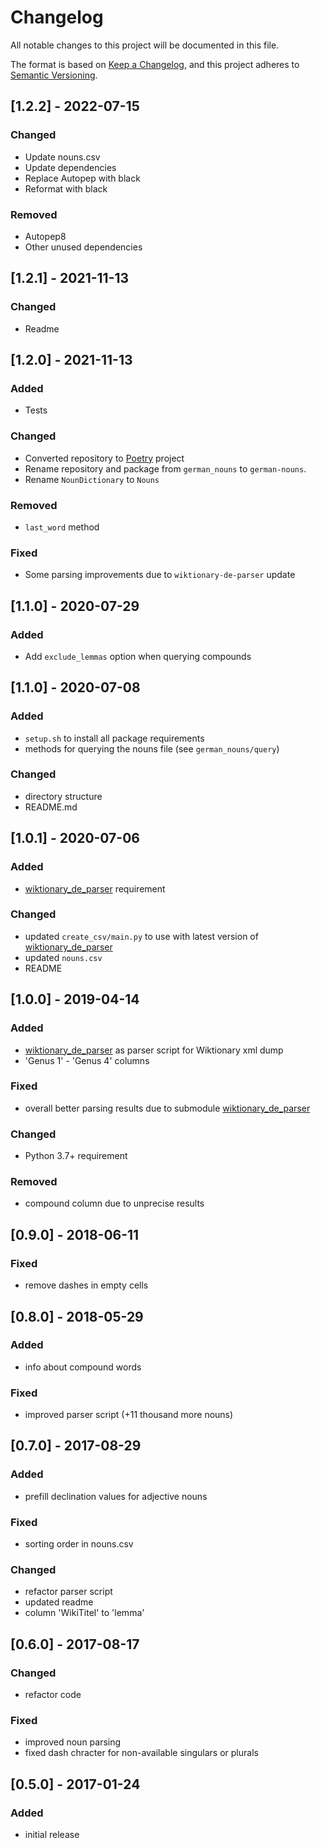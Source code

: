 # Changelog
All notable changes to this project will be documented in this file.

The format is based on [Keep a Changelog](https://keepachangelog.com/en/1.0.0/),
and this project adheres to [Semantic Versioning](https://semver.org/spec/v2.0.0.html).

## [1.2.2] - 2022-07-15
### Changed
- Update nouns.csv
- Update dependencies
- Replace Autopep with black
- Reformat with black

### Removed
- Autopep8
- Other unused dependencies

## [1.2.1] - 2021-11-13
### Changed
- Readme

## [1.2.0] - 2021-11-13
### Added
- Tests

### Changed
- Converted repository to [Poetry](https://python-poetry.org/) project
- Rename repository and package from `german_nouns` to `german-nouns`.
- Rename `NounDictionary` to `Nouns`

### Removed
- `last_word` method

### Fixed
- Some parsing improvements due to `wiktionary-de-parser` update

## [1.1.0] - 2020-07-29
### Added
- Add `exclude_lemmas` option when querying compounds

## [1.1.0] - 2020-07-08
### Added
- `setup.sh` to install all package requirements
- methods for querying the nouns file (see `german_nouns/query`)
### Changed
- directory structure
- README.md

## [1.0.1] - 2020-07-06
### Added
- [wiktionary_de_parser](https://github.com/gambolputty/wiktionary_de_parser) requirement

### Changed
- updated `create_csv/main.py` to use with latest version of [wiktionary_de_parser](https://github.com/gambolputty/wiktionary_de_parser)
- updated `nouns.csv`
- README

## [1.0.0] - 2019-04-14
### Added
- [wiktionary_de_parser](https://github.com/gambolputty/wiktionary_de_parser) as parser script for Wiktionary xml dump
- 'Genus 1' - 'Genus 4' columns

### Fixed
- overall better parsing results due to submodule [wiktionary_de_parser](https://github.com/gambolputty/wiktionary_de_parser)

### Changed
- Python 3.7+ requirement

### Removed
- compound column due to unprecise results

## [0.9.0] - 2018-06-11
### Fixed
- remove dashes in empty cells

## [0.8.0] - 2018-05-29
### Added
- info about compound words

### Fixed
- improved parser script (+11 thousand more nouns)

## [0.7.0] - 2017-08-29
### Added
- prefill declination values for adjective nouns

### Fixed
- sorting order in nouns.csv

### Changed
- refactor parser script
- updated readme
- column 'WikiTitel' to 'lemma'

## [0.6.0] - 2017-08-17
### Changed
- refactor code

### Fixed
- improved noun parsing
- fixed dash chracter for non-available singulars or plurals

## [0.5.0] - 2017-01-24
### Added
- initial release